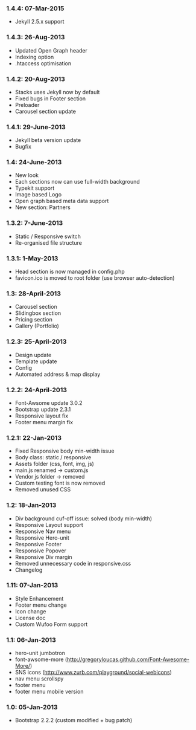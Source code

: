### 1.4.4: 07-Mar-2015
* Jekyll 2.5.x support


### 1.4.3: 26-Aug-2013
* Updated Open Graph header
* Indexing option
* .htaccess optimisation


### 1.4.2: 20-Aug-2013
* Stacks uses Jekyll now by default
* Fixed bugs in Footer section
* Preloader
* Carousel section update


### 1.4.1: 29-June-2013
* Jekyll beta version update
* Bugfix


### 1.4: 24-June-2013
* New look
* Each sections now can use full-width background
* Typekit support
* Image based Logo
* Open graph based meta data support
* New section: Partners


### 1.3.2: 7-June-2013
* Static / Responsive switch
* Re-organised file structure


### 1.3.1: 1-May-2013
* Head section is now managed in config.php
* favicon.ico is moved to root folder (use browser auto-detection)


### 1.3: 28-April-2013
* Carousel section
* Slidingbox section
* Pricing section
* Gallery (Portfolio)


### 1.2.3: 25-April-2013
* Design update
* Template update
* Config
* Automated address & map display


### 1.2.2: 24-April-2013
* Font-Awsome update 3.0.2
* Bootstrap update 2.3.1
* Responsive layout fix
* Footer menu margin fix


### 1.2.1: 22-Jan-2013
* Fixed Responsive body min-width issue
* Body class: static / responsive
* Assets folder (css, font, img, js)
* main.js renamed -> custom.js
* Vendor js folder -> removed
* Custom testing font is now removed
* Removed unused CSS


### 1.2: 18-Jan-2013
* Div background cuf-off issue: solved (body min-width)
* Responsive Layout support
* Responsive Nav menu
* Responsive Hero-unit
* Responsive Footer
* Responsive Popover
* Responsive Div margin
* Removed unnecessary code in responsive.css 
* Changelog


### 1.11: 07-Jan-2013
* Style Enhancement
* Footer menu change
* Icon change
* License doc
* Custom Wufoo Form support


### 1.1: 06-Jan-2013
* hero-unit jumbotron
* font-awsome-more (http://gregoryloucas.github.com/Font-Awesome-More/)
* SNS icons (http://www.zurb.com/playground/social-webicons)
* nav menu scrollspy
* footer menu
* footer menu mobile version 


### 1.0: 05-Jan-2013
* Bootstrap 2.2.2 (custom modified + bug patch)

